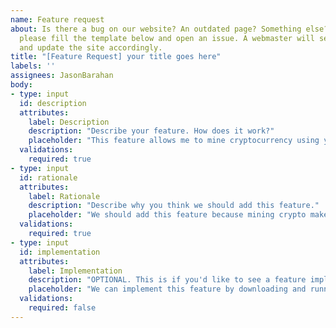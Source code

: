 ```yaml
---
name: Feature request
about: Is there a bug on our website? An outdated page? Something else? In that case,
  please fill the template below and open an issue. A webmaster will see if the feature is feasible
  and update the site accordingly.
title: "[Feature Request] your title goes here"
labels: ''
assignees: JasonBarahan
body:
- type: input
  id: description
  attributes:
    label: Description
    description: "Describe your feature. How does it work?"
    placeholder: "This feature allows me to mine cryptocurrency using your servers!"
  validations:
    required: true
- type: input
  id: rationale
  attributes:
    label: Rationale
    description: "Describe why you think we should add this feature."
    placeholder: "We should add this feature because mining crypto makes me richer."
  validations:
    required: true
- type: input
  id: implementation
  attributes:
    label: Implementation
    description: "OPTIONAL. This is if you'd like to see a feature implemented in a specific way. Delete this section if unused."
    placeholder: "We can implement this feature by downloading and running this cool executable file."
  validations:
    required: false
---
```

